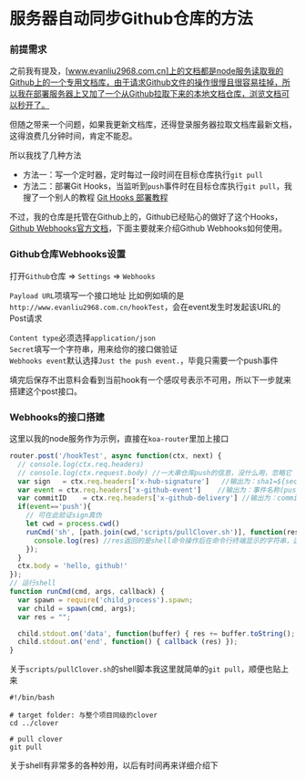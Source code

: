 # 服务器自动同步Github仓库的方法

### 前提需求

之前我有提及，[www.evanliu2968.com.cn]上的文档都是node服务读取我的Github上的一个专用文档库，由于请求Github文件的操作很慢且很容易挂掉，所以我在部署服务器上又加了一个从Github拉取下来的本地文档仓库，浏览文档可以秒开了。

但随之带来一个问题，如果我更新文档库，还得登录服务器拉取文档库最新文档，这得浪费几分钟时间，肯定不能忍。

所以我找了几种方法
- 方法一：写一个定时器，定时每过一段时间在目标仓库执行`git pull`
- 方法二：部署Git Hooks，当监听到`push`事件时在目标仓库执行`git pull`，我搜了一个别人的教程
<a href="https://segmentfault.com/a/1190000003836345" target="_blank">Git Hooks 部署教程</a>

不过，我的仓库是托管在Github上的，Github已经贴心的做好了这个Hooks，<a href="https://developer.github.com/webhooks/" target="_blank">Github Webhooks官方文档</a>，下面主要就来介绍Github Webhooks如何使用。

### Github仓库Webhooks设置

打开`Github`仓库 => `Settings` => `Webhooks`

`Payload URL`项填写一个接口地址
比如例如填的是`http://www.evanliu2968.com.cn/hookTest`，会在event发生时发起该URL的Post请求

`Content type`必须选择`application/json` <br/>
`Secret`填写一个字符串，用来给你的接口做验证 <br/>
`Webhooks event`默认选择`Just the push event.`，毕竟只需要一个push事件

填完后保存不出意料会看到当前hook有一个感叹号表示不可用，所以下一步就来搭建这个post接口。

### Webhooks的接口搭建

这里以我的node服务作为示例，直接在`koa-router`里加上接口
```javascript
router.post('/hookTest', async function(ctx, next) {
  // console.log(ctx.req.headers)
  // console.log(ctx.request.body) //一大串仓库push的信息，没什么用，忽略它
  var sign   = ctx.req.headers['x-hub-signature']   //输出为：sha1=${secret的加密字符串}
  var event = ctx.req.headers['x-github-event']    //输出为：事件名称(push)
  var commitID    = ctx.req.headers['x-github-delivery'] //输出为：commitID
  if(event=='push'){
    // 可在此验证sign真伪
    let cwd = process.cwd()
    runCmd('sh', [path.join(cwd,'scripts/pullClover.sh')], function(res){
      console.log(res) //res返回的是shell命令操作后在命令行终端显示的字符串，这里是一些git操作的提示
    });
  }
  ctx.body = 'hello, github!'
});
// 运行shell
function runCmd(cmd, args, callback) {
  var spawn = require('child_process').spawn;
  var child = spawn(cmd, args);
  var res = "";

  child.stdout.on('data', function(buffer) { res += buffer.toString(); });
  child.stdout.on('end', function() { callback (res) });
}
```
关于`scripts/pullClover.sh`的shell脚本我这里就简单的`git pull`，顺便也贴上来
```shell
#!/bin/bash

# target folder: 与整个项目同级的clover
cd ../clover

# pull clover
git pull
```
关于shell有非常多的各种妙用，以后有时间再来详细介绍下
